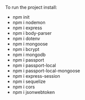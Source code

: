 To run the project install:
- npm init
- npm i nodemon
- npm i express
- npm i body-parser
- npm i dotenv
- npm i mongoose
- npm i bcrypt
- npm i mongodb
- npm i passport
- npm i passport-local
- npm i passport-local-mongoose
- npm i express-session
- npm i sequelize
- npm i cors
- npm i jsonwebtoken